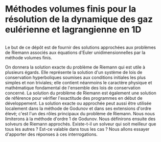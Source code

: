 # Méthodes volumes finis pour la résolution de la dynamique des gaz eulérienne et lagrangienne en 1D

```{tableofcontents}
```

Le but de ce dépôt est de fournir des solutions approchées aux problèmes de Riemann associés aux équations d'Euler unidimensionnelles par la méthode volumes finis.

On donnera la solution exacte du problème de Riemann qui est utile à plusieurs égards. Elle représente la solution d'un système de lois de conservation hyperboliques soumises aux conditions initiales les plus simples et non triviales; elle contient néanmoins le caractère physique et mathématique fondamental de l'ensemble des lois de conservation concerné. 
La solution du problème de Riemann est également une solution de référence pour vérifier l'exactitude des programmes en début de développement. La solution exacte ou approchée peut aussi être utilisée localement dans la méthode  de Godunov et dans ses extensions d'ordre élevé; c'est l'un des rôles principaux du problème de Riemann. Nous nous limiterons à la méthode d'ordre 1 de Godunov.
Nous définirons ensuite des solveurs de Riemann approchés. 
Existe-t-il un solveur qui soit meilleur que tous les autres ? Est-ce valable dans tous les cas ? 
Nous allons essayer d'apporter des réponses à ces interrogations.